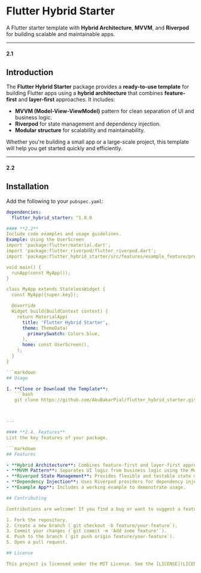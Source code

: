 # Flutter Hybrid Starter

A Flutter starter template with **Hybrid Architecture**, **MVVM**, and **Riverpod** for building scalable and maintainable apps.

---
#### **2.1**
## **Introduction**
The **Flutter Hybrid Starter** package provides a **ready-to-use template** for building Flutter apps using a **hybrid architecture** that combines **feature-first** and **layer-first** approaches. It includes:

- **MVVM (Model-View-ViewModel)** pattern for clean separation of UI and business logic.
- **Riverpod** for state management and dependency injection.
- **Modular structure** for scalability and maintainability.

Whether you're building a small app or a large-scale project, this template will help you get started quickly and efficiently.

---
#### **2.2**
## **Installation**
Add the following to your `pubspec.yaml`:

```yaml
dependencies:
  flutter_hybrid_starter: ^1.0.0

#### **2.2**
Include code examples and usage guidelines.
Example: Using the UserScreen
import 'package:flutter/material.dart';
import 'package:flutter_riverpod/flutter_riverpod.dart';
import 'package:flutter_hybrid_starter/src/features/example_feature/presentation/screens/user_screen.dart';

void main() {
  runApp(const MyApp());
}

class MyApp extends StatelessWidget {
  const MyApp({super.key});

  @override
  Widget build(BuildContext context) {
    return MaterialApp(
      title: 'Flutter Hybrid Starter',
      theme: ThemeData(
        primarySwatch: Colors.blue,
      ),
      home: const UserScreen(),
    );
  }
}

```markdown
## Usage

1. **Clone or Download the Template**:
   ```bash
   git clone https://github.com/AbuBakarPial/flutter_hybrid_starter.git



---

#### **2.4. Features**
List the key features of your package.

```markdown
## Features

- **Hybrid Architecture**: Combines feature-first and layer-first approaches for scalability and maintainability.
- **MVVM Pattern**: Separates UI logic from business logic using the Model-View-ViewModel pattern.
- **Riverpod State Management**: Provides flexible and testable state management.
- **Dependency Injection**: Uses Riverpod providers for dependency injection.
- **Example App**: Includes a working example to demonstrate usage.

## Contributing

Contributions are welcome! If you find a bug or want to suggest a feature, please open an issue or submit a pull request.

1. Fork the repository.
2. Create a new branch (`git checkout -b feature/your-feature`).
3. Commit your changes (`git commit -m 'Add some feature'`).
4. Push to the branch (`git push origin feature/your-feature`).
5. Open a pull request.

## License

This project is licensed under the MIT License. See the [LICENSE](LICENSE) file for details.
